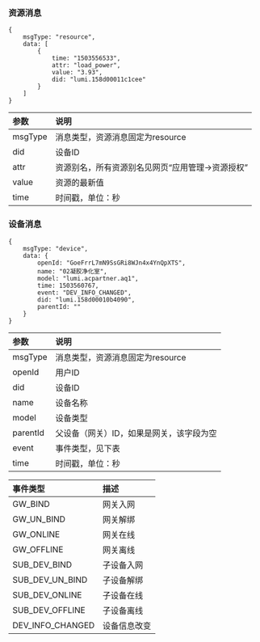 ### 资源消息

```
{
    msgType: "resource", 
    data: [
        {
            time: "1503556533", 
            attr: "load_power", 
            value: "3.93", 
            did: "lumi.158d00011c1cee"
        }
    ]
}
```

| 参数 | 说明 |
| :--- | :--- |
| msgType | 消息类型，资源消息固定为resource |
| did | 设备ID |
| attr | 资源别名，所有资源别名见网页“应用管理-&gt;资源授权” |
| value | 资源的最新值 |
| time | 时间戳，单位：秒 |

### 设备消息

```
{
    msgType: "device", 
    data: {
        openId: "GoeFrrL7mN9SsGRi8WJn4x4YnQpXTS", 
        name: "02凝胶净化室", 
        model: "lumi.acpartner.aq1", 
        time: 1503560767, 
        event: "DEV_INFO_CHANGED", 
        did: "lumi.158d00010b4090", 
        parentId: ""
    }
}
```

| 参数 | 说明 |
| :--- | :--- |
| msgType | 消息类型，资源消息固定为resource |
| openId | 用户ID |
| did | 设备ID |
| name | 设备名称 |
| model | 设备类型 |
| parentId | 父设备（网关）ID，如果是网关，该字段为空 |
| event | 事件类型，见下表 |
| time | 时间戳，单位：秒 |

| 事件类型 | 描述 |
| :--- | :--- |
| GW\_BIND | 网关入网 |
| GW\_UN\_BIND | 网关解绑 |
| GW\_ONLINE | 网关在线 |
| GW\_OFFLINE | 网关离线 |
| SUB\_DEV\_BIND | 子设备入网 |
| SUB\_DEV\_UN\_BIND | 子设备解绑 |
| SUB\_DEV\_ONLINE | 子设备在线 |
| SUB\_DEV\_OFFLINE | 子设备离线 |
| DEV\_INFO\_CHANGED | 设备信息改变 |



